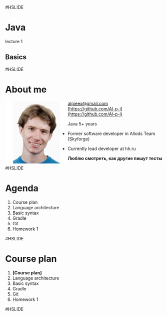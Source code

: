 #HSLIDE
# Java
lecture 1
## Basics

#HSLIDE
# About me
<img src="lecture01/presentation/assets/img/me.jpg" alt="me" style="width: 200px; float: left;"/>  

 alpieex@gmail.com  
 [https://github.com/Al-p-i](https://github.com/Al-p-i)  

 Java 5+ years

- Former software developer in Allods Team (Skyforge)

- Currently lead developer at hh.ru
  

**Люблю смотреть, как другие пишут тесты**  

#HSLIDE
# Agenda
1. Course plan  
2. Language architecture  
3. Basic syntax  
4. Gradle  
5. Git  
6. Homework 1  

#HSLIDE  
# Course plan  
1. **[Course plan]**  
2. Language architecture  
3. Basic syntax  
4. Gradle  
5. Git  
6. Homework 1  

#HSLIDE
